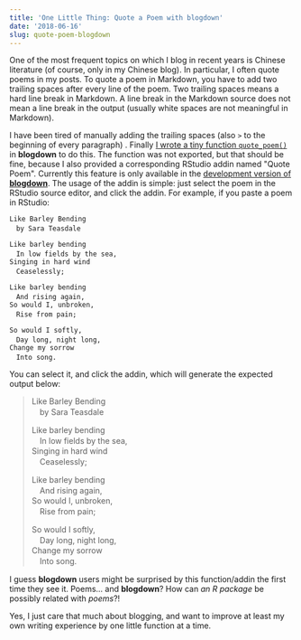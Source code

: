 ```yaml
---
title: 'One Little Thing: Quote a Poem with blogdown'
date: '2018-06-16'
slug: quote-poem-blogdown
---
```


One of the most frequent topics on which I blog in recent years is Chinese literature (of course, only in my Chinese blog). In particular, I often quote poems in my posts. To quote a poem in Markdown, you have to add two trailing spaces after every line of the poem. Two trailing spaces means a hard line break in Markdown. A line break in the Markdown source does not mean a line break in the output (usually white spaces are not meaningful in Markdown).

I have been tired of manually adding the trailing spaces (also `>` to the beginning of every paragraph) . Finally [I wrote a tiny function `quote_poem()`](https://github.com/rstudio/blogdown/commit/ad8be3ffb5) in **blogdown** to do this. The function was not exported, but that should be fine, because I also provided a corresponding RStudio addin named "Quote Poem". Currently this feature is only available in the [development version of **blogdown**](https://github.com/rstudio/blogdown/). The usage of the addin is simple: just select the poem in the RStudio source editor, and click the addin. For example, if you paste a poem in RStudio:

```
Like Barley Bending
　by Sara Teasdale

Like barley bending
　In low fields by the sea,
Singing in hard wind
　Ceaselessly;

Like barley bending
　And rising again,
So would I, unbroken,
　Rise from pain;

So would I softly,
　Day long, night long,
Change my sorrow
　Into song.
```

You can select it, and click the addin, which will generate the expected output below:

> Like Barley Bending  
> 　by Sara Teasdale
> 
> Like barley bending  
> 　In low fields by the sea,  
> Singing in hard wind  
> 　Ceaselessly;
> 
> Like barley bending  
> 　And rising again,  
> So would I, unbroken,  
> 　Rise from pain;
> 
> So would I softly,  
　Day long, night long,  
Change my sorrow  
　Into song.

I guess **blogdown** users might be surprised by this function/addin the first time they see it. Poems... and **blogdown**?  How can _an R package_ be possibly related with _poems_?!

Yes, I just care that much about blogging, and want to improve at least my own writing experience by one little function at a time.
